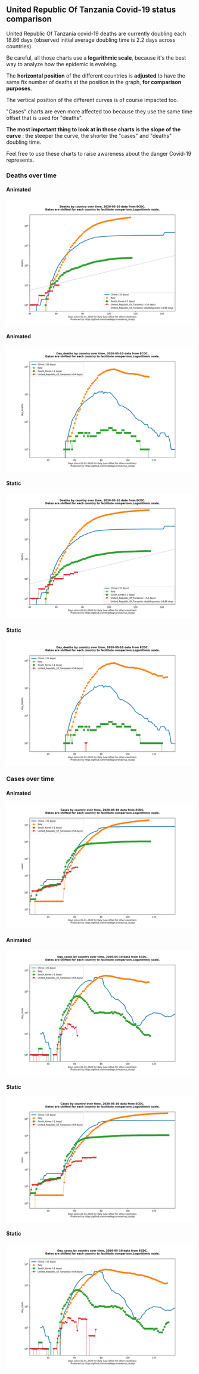 ## United Republic Of Tanzania Covid-19 status comparison 

United Republic Of Tanzania covid-19 deaths are currently doubling each 18.86 days (observed initial average doubling time is 2.2 days across countries).



Be careful, all those charts use a **logarithmic scale**, because it's the best way to analyze how the epidemic is evolving.
 
The **horizontal position** of the different countries is **adjusted** to have the same fix number of deaths at the position in the graph, **for comparison purposes**.

The vertical position of the different curves is of course impacted too.

"Cases" charts are even more affected too because they use the same time offset that is used for "deaths".

**The most important thing to look at in those charts is the slope of the curve** : the steeper the curve, the shorter the "cases" and "deaths" doubling time.

Feel free to use these charts to raise awareness about the danger Covid-19 represents. 


 
### Deaths over time
 
#### Animated
![United Republic Of Tanzania covid-19 deaths animated chart](https://raw.githubusercontent.com/madlag/coronavirus_study/master/notebooks/graphs/2020-05-10/countries/United_Republic_Of_Tanzania/2020-05-10_United_Republic_Of_Tanzania_deaths.gif "United Republic Of Tanzania covid-19 deaths animated chart")   
 
#### Animated
![United Republic Of Tanzania covid-19 daily deaths animated chart](https://raw.githubusercontent.com/madlag/coronavirus_study/master/notebooks/graphs/2020-05-10/countries/United_Republic_Of_Tanzania/2020-05-10_United_Republic_Of_Tanzania_day_deaths.gif "United Republic Of Tanzania covid-19 day_deaths animated chart")   
 
#### Static
![United Republic Of Tanzania covid-19 deaths static chart](https://raw.githubusercontent.com/madlag/coronavirus_study/master/notebooks/graphs/2020-05-10/countries/United_Republic_Of_Tanzania/2020-05-10_United_Republic_Of_Tanzania_deaths.png "United Republic Of Tanzania covid-19 deaths static chart")   
 
#### Static
![United Republic Of Tanzania covid-19 daily deaths static chart](https://raw.githubusercontent.com/madlag/coronavirus_study/master/notebooks/graphs/2020-05-10/countries/United_Republic_Of_Tanzania/2020-05-10_United_Republic_Of_Tanzania_day_deaths.png "United Republic Of Tanzania covid-19 day_deaths static chart")   

 
### Cases over time
 
#### Animated
![United Republic Of Tanzania covid-19 cases animated chart](https://raw.githubusercontent.com/madlag/coronavirus_study/master/notebooks/graphs/2020-05-10/countries/United_Republic_Of_Tanzania/2020-05-10_United_Republic_Of_Tanzania_cases.gif "United Republic Of Tanzania covid-19 cases animated chart")   
 
#### Animated
![United Republic Of Tanzania covid-19 daily cases animated chart](https://raw.githubusercontent.com/madlag/coronavirus_study/master/notebooks/graphs/2020-05-10/countries/United_Republic_Of_Tanzania/2020-05-10_United_Republic_Of_Tanzania_day_cases.gif "United Republic Of Tanzania covid-19 day_cases animated chart")   
 
#### Static
![United Republic Of Tanzania covid-19 cases static chart](https://raw.githubusercontent.com/madlag/coronavirus_study/master/notebooks/graphs/2020-05-10/countries/United_Republic_Of_Tanzania/2020-05-10_United_Republic_Of_Tanzania_cases.png "United Republic Of Tanzania covid-19 cases static chart")   
 
#### Static
![United Republic Of Tanzania covid-19 daily cases static chart](https://raw.githubusercontent.com/madlag/coronavirus_study/master/notebooks/graphs/2020-05-10/countries/United_Republic_Of_Tanzania/2020-05-10_United_Republic_Of_Tanzania_day_cases.png "United Republic Of Tanzania covid-19 day_cases static chart")   

